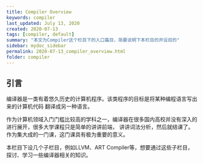 ```yaml
---
title: Compiler Overview
keywords: compiler
last_updated: July 13, 2020
created: 2020-07-13
tags: [compiler, default]
summary: "本文为Compiler这个栏目下的入口篇目，简要说明下本栏目的开设目的"
sidebar: mydoc_sidebar
permalink: 2020-07-13_compiler_overview.html
folder: compiler
---
```


## 引言
编译器是一类有着悠久历史的计算机程序。该类程序的目标是将某种编程语言写出来的计算机代码
翻译成另一种语言。 

作为计算机领域入门门槛比较高的学科之一，编译器在很多国内高校并没有深入的进行展开，很多大学课程只是简单的讲讲前端，
讲讲词法分析，然后就结课了。作为集大成的一门课，这门课具有极为重要的意义。

本栏目下设几个子栏目，例如LLVM、ART Compiler等，想要通过这些子栏目，探讨、学习一些编译器相关的知识。